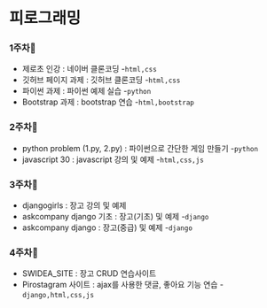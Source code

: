 # 피로그래밍

### 1주차:dizzy:
* 제로초 인강  : 네이버 클론코딩 -`html,css`
* 깃허브 페이지 과제  : 깃허브 클론코딩 -`html,css`
* 파이썬 과제 : 파이썬 예제 실습 -`python`
* Bootstrap 과제 : bootstrap 연습 -`html,bootstrap`

### 2주차:dizzy:
* python problem (1.py, 2.py) : 파이썬으로 간단한 게임 만들기 -`python`
* javascript 30 : javascript 강의 및 예제 -`html,css,js`

### 3주차:dizzy:
* djangogirls : 장고 강의 및 예제  
* askcompany django 기초 : 장고(기초) 및 예제 -`django`
* askcompany django : 장고(중급) 및 예제 -`django`

### 4주차:dizzy:
* SWIDEA_SITE : 장고 CRUD 연습사이트  
* Pirostagram 사이트 : ajax를 사용한 댓글, 좋아요 기능 연습 -`django,html,css,js`
